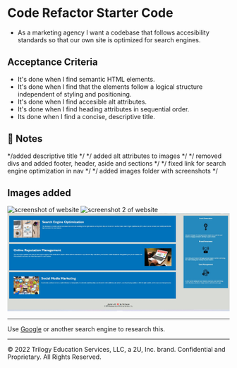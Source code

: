 # Code Refactor Starter Code


* As a marketing agency I want a codebase that follows accesibility standards so that our own site is optimized for search engines. 

## Acceptance Criteria

* It's done when I find semantic HTML elements.
* It's done when I find that the elements follow a logical structure independent of styling and positioning.
* It's done when I find accesible alt attributes.
* It's done when I find heading attributes in sequential order.
* Its done when I find a concise, descriptive title.


## 📝 Notes

*/added descriptive title */
*/ added alt attributes to images */
*/ removed divs and added footer, header, aside and sections */
*/ fixed link for search engine optimization in nav */
*/ added images folder with screenshots */

## Images added

<img src="Horiseon Screenshot.jpg" alt="screenshot of website">
<img src="Horiseon Screenshot 2.jpg" alt="screenshot 2 of website">
<img src="images\Horiseon Screenshot 2.jpg" alt="screenshot 2">






---



Use [Google](https://www.google.com) or another search engine to research this.

---
© 2022 Trilogy Education Services, LLC, a 2U, Inc. brand. Confidential and Proprietary. All Rights Reserved.

